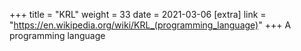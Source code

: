 +++
title = "KRL"
weight = 33
date = 2021-03-06
[extra]
link = "https://en.wikipedia.org/wiki/KRL_(programming_language)"
+++
A programming language

